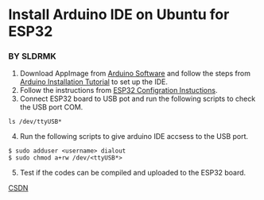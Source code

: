 # Install Arduino IDE on Ubuntu for ESP32
### BY SLDRMK
1. Download AppImage from [Arduino Software](https://www.arduino.cc/en/software) and follow the steps from [Arduino Installation Tutorial](https://docs.arduino.cc/software/ide-v2/tutorials/getting-started/ide-v2-downloading-and-installing/) to set up the IDE.
2. Follow the instructions from [ESP32 Configration Instuctions](https://randomnerdtutorials.com/installing-the-esp32-board-in-arduino-ide-windows-instructions/).
3. Connect ESP32 board to USB pot and run the following scripts to check the USB port COM.
```
ls /dev/ttyUSB*
```
4. Run the following scripts to give arduino IDE accsess to the USB port.
```
$ sudo adduser <username> dialout
$ sudo chmod a+rw /dev/<ttyUSB*>
```
5. Test if the codes can be compiled and uploaded to the ESP32 board.

[CSDN](https://blog.csdn.net/szhmonkey/article/details/136075986)
